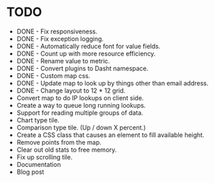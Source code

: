 # TODO

+ DONE - Fix responsiveness.
+ DONE - Fix exception logging.
+ DONE - Automatically reduce font for value fields.
+ DONE - Count up with more resource efficiency.
+ DONE - Rename value to metric.
+ DONE - Convert plugins to Dasht namespace.
+ DONE - Custom map css.
+ DONE - Update map to look up by things other than email address.
+ DONE - Change layout to 12 * 12 grid.
+ Convert map to do IP lookups on client side.
+ Create a way to queue long running lookups.
+ Support for reading multiple groups of data.
+ Chart type tile.
+ Comparison type tile. (Up / down X percent.)
+ Create a CSS class that causes an element to fill available height.
+ Remove points from the map.
+ Clear out old stats to free memory.
+ Fix up scrolling tile.
+ Documentation
+ Blog post
